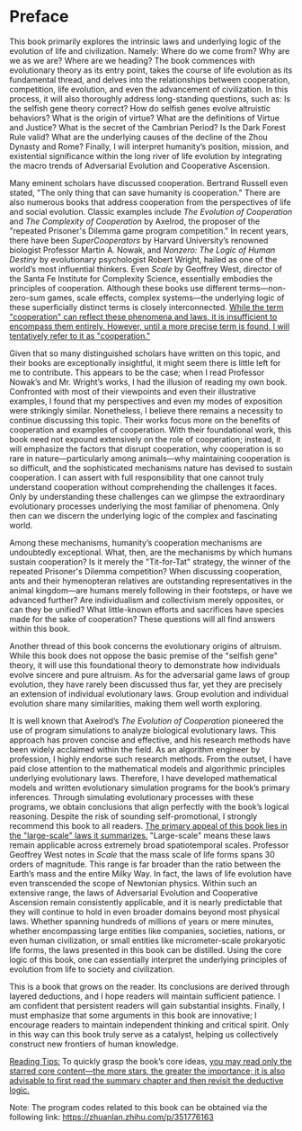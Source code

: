 # Preface  

This book primarily explores the intrinsic laws and underlying logic of the evolution of life and civilization. Namely: Where do we come from? Why are we as we are? Where are we heading? The book commences with evolutionary theory as its entry point, takes the course of life evolution as its fundamental thread, and delves into the relationships between cooperation, competition, life evolution, and even the advancement of civilization. In this process, it will also thoroughly address long-standing questions, such as: Is the selfish gene theory correct? How do selfish genes evolve altruistic behaviors? What is the origin of virtue? What are the definitions of Virtue and Justice? What is the secret of the Cambrian Period? Is the Dark Forest Rule valid? What are the underlying causes of the decline of the Zhou Dynasty and Rome? Finally, I will interpret humanity’s position, mission, and existential significance within the long river of life evolution by integrating the macro trends of Adversarial Evolution and Cooperative Ascension.  

Many eminent scholars have discussed cooperation. Bertrand Russell even stated, "The only thing that can save humanity is cooperation." There are also numerous books that address cooperation from the perspectives of life and social evolution. Classic examples include *The Evolution of Cooperation* and *The Complexity of Cooperation* by Axelrod, the proposer of the "repeated Prisoner's Dilemma game program competition." In recent years, there have been *SuperCooperators* by Harvard University’s renowned biologist Professor Martin A. Nowak, and *Nonzero: The Logic of Human Destiny* by evolutionary psychologist Robert Wright, hailed as one of the world’s most influential thinkers. Even *Scale* by Geoffrey West, director of the Santa Fe Institute for Complexity Science, essentially embodies the principles of cooperation. Although these books use different terms—non-zero-sum games, scale effects, complex systems—the underlying logic of these superficially distinct terms is closely interconnected. [While the term "cooperation" can reflect these phenomena and laws, it is insufficient to encompass them entirely. However, until a more precise term is found, I will tentatively refer to it as "cooperation."]()  

Given that so many distinguished scholars have written on this topic, and their books are exceptionally insightful, it might seem there is little left for me to contribute. This appears to be the case; when I read Professor Nowak’s and Mr. Wright’s works, I had the illusion of reading my own book. Confronted with most of their viewpoints and even their illustrative examples, I found that my perspectives and even my modes of exposition were strikingly similar. Nonetheless, I believe there remains a necessity to continue discussing this topic. Their works focus more on the benefits of cooperation and examples of cooperation. With their foundational work, this book need not expound extensively on the role of cooperation; instead, it will emphasize the factors that disrupt cooperation, why cooperation is so rare in nature—particularly among animals—why maintaining cooperation is so difficult, and the sophisticated mechanisms nature has devised to sustain cooperation. I can assert with full responsibility that one cannot truly understand cooperation without comprehending the challenges it faces. Only by understanding these challenges can we glimpse the extraordinary evolutionary processes underlying the most familiar of phenomena. Only then can we discern the underlying logic of the complex and fascinating world.  

Among these mechanisms, humanity’s cooperation mechanisms are undoubtedly exceptional. What, then, are the mechanisms by which humans sustain cooperation? Is it merely the "Tit-for-Tat" strategy, the winner of the repeated Prisoner's Dilemma competition? When discussing cooperation, ants and their hymenopteran relatives are outstanding representatives in the animal kingdom—are humans merely following in their footsteps, or have we advanced further? Are individualism and collectivism merely opposites, or can they be unified? What little-known efforts and sacrifices have species made for the sake of cooperation? These questions will all find answers within this book.  

Another thread of this book concerns the evolutionary origins of altruism. While this book does not oppose the basic premise of the "selfish gene" theory, it will use this foundational theory to demonstrate how individuals evolve sincere and pure altruism. As for the adversarial game laws of group evolution, they have rarely been discussed thus far, yet they are precisely an extension of individual evolutionary laws. Group evolution and individual evolution share many similarities, making them well worth exploring.  

It is well known that Axelrod’s *The Evolution of Cooperation* pioneered the use of program simulations to analyze biological evolutionary laws. This approach has proven concise and effective, and his research methods have been widely acclaimed within the field. As an algorithm engineer by profession, I highly endorse such research methods. From the outset, I have paid close attention to the mathematical models and algorithmic principles underlying evolutionary laws. Therefore, I have developed mathematical models and written evolutionary simulation programs for the book’s primary inferences. Through simulating evolutionary processes with these programs, we obtain conclusions that align perfectly with the book’s logical reasoning. Despite the risk of sounding self-promotional, I strongly recommend this book to all readers. [The primary appeal of this book lies in the "large-scale" laws it summarizes.]() "Large-scale" means these laws remain applicable across extremely broad spatiotemporal scales. Professor Geoffrey West notes in *Scale* that the mass scale of life forms spans 30 orders of magnitude. This range is far broader than the ratio between the Earth’s mass and the entire Milky Way. In fact, the laws of life evolution have even transcended the scope of Newtonian physics. Within such an extensive range, the laws of Adversarial Evolution and Cooperative Ascension remain consistently applicable, and it is nearly predictable that they will continue to hold in even broader domains beyond most physical laws. Whether spanning hundreds of millions of years or mere minutes, whether encompassing large entities like companies, societies, nations, or even human civilization, or small entities like micrometer-scale prokaryotic life forms, the laws presented in this book can be distilled. Using the core logic of this book, one can essentially interpret the underlying principles of evolution from life to society and civilization.  

This is a book that grows on the reader. Its conclusions are derived through layered deductions, and I hope readers will maintain sufficient patience. I am confident that persistent readers will gain substantial insights. Finally, I must emphasize that some arguments in this book are innovative; I encourage readers to maintain independent thinking and critical spirit. Only in this way can this book truly serve as a catalyst, helping us collectively construct new frontiers of human knowledge.  

[Reading Tips:]() To quickly grasp the book’s core ideas, [you may read only the starred core content—the more stars, the greater the importance; it is also advisable to first read the summary chapter and then revisit the deductive logic.]()  

Note: The program codes related to this book can be obtained via the following link: https://zhuanlan.zhihu.com/p/351776163